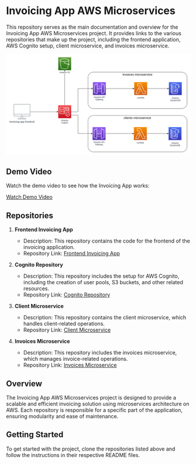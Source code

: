 # Invoicing App AWS Microservices

This repository serves as the main documentation and overview for the Invoicing App AWS Microservices project. It provides links to the various repositories that make up the project, including the frontend application, AWS Cognito setup, client microservice, and invoices microservice.

![Invoicing App Diagram](images/invoicing-app.png)

## Demo Video

Watch the demo video to see how the Invoicing App works:

[Watch Demo Video](videos/invoicing-app.mp4)

## Repositories

1. **Frontend Invoicing App**
    - Description: This repository contains the code for the frontend of the invoicing application.
    - Repository Link: [Frontend Invoicing App](https://github.com/yakhousam/invoicing-app-frontend-netlify)

2. **Cognito Repository**
    - Description: This repository includes the setup for AWS Cognito, including the creation of user pools, S3 buckets, and other related resources.
    - Repository Link: [Cognito Repository](https://github.com/yakhousam/invoicing-app-backend-microservices-cognito-s3)

3. **Client Microservice**
    - Description: This repository contains the client microservice, which handles client-related operations.
    - Repository Link: [Client Microservice](https://github.com/yakhousam/invoicing-app-backend-microservices-clients)

4. **Invoices Microservice**
    - Description: This repository includes the invoices microservice, which manages invoice-related operations.
    - Repository Link: [Invoices Microservice](https://github.com/yakhousam/invoicing-app-backend-microservices-invoices)

## Overview

The Invoicing App AWS Microservices project is designed to provide a scalable and efficient invoicing solution using microservices architecture on AWS. Each repository is responsible for a specific part of the application, ensuring modularity and ease of maintenance.

## Getting Started

To get started with the project, clone the repositories listed above and follow the instructions in their respective README files.

